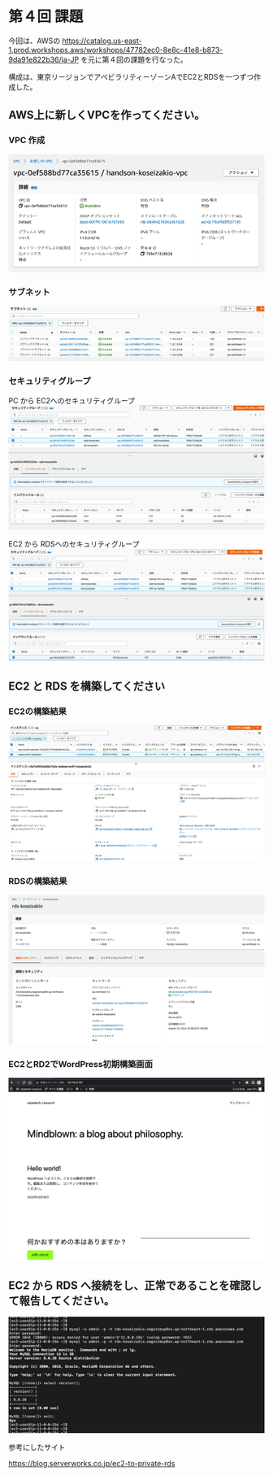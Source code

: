 # 第４回 課題

今回は、AWSの https://catalog.us-east-1.prod.workshops.aws/workshops/47782ec0-8e8c-41e8-b873-9da91e822b36/ja-JP を元に第４回の課題を行なった。

構成は、東京リージョンでアベビラリティーゾーンAでEC2とRDSを一つずつ作成した。

## AWS上に新しくVPCを作ってください。

### VPC 作成

![スクリーンショット 2022-12-20 0 11 25](./img/lecture04_01.png)

### サブネット

![スクリーンショット 2022-12-20 0 12 59](./img/lecture04_02.png)

### セキュリティグループ

PC から EC2へのセキュリティグループ
![スクリーンショット 2022-12-20 0 14 35](./img/lecture04_03.png)

EC2 から RDSヘのセキュリティグループ
![スクリーンショット 2022-12-20 0 14 44](./img/lecture04_04.png)


## EC2 と RDS を構築してください

### EC2の構築結果

![スクリーンショット 2022-12-20 0 20 32](./img/lecture04_05.png)

### RDSの構築結果

![スクリーンショット 2022-12-20 0 21 58](./img/lecture04_06.png)

### EC2とRD2でWordPress初期構築画面

![スクリーンショット 2022-12-19 23 59 07](./img/lecture04_07.png)



## EC2 から RDS へ接続をし、正常であることを確認して報告してください。

![スクリーンショット 2022-12-19 23 58 15](./img/lecture04_08.png)

参考にしたサイト

https://blog.serverworks.co.jp/ec2-to-private-rds









